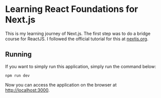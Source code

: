 # Learning React Foundations for Next.js

This is my learning journey of Next.js. The first step was to do a bridge course for ReactJS. I followed the official tutorial for this at [nextjs.org](https://nextjs.org/learn/react-foundations).

## Running
If you want to simply run this application, simply run the command below:

```shell
npm run dev
```

Now you can access the application on the browser at [http://localhost:3000](http://localhost:3000).